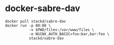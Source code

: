 docker-sabre-dav
================

```
docker pull stackd/sabre-dav
docker run -p 80:80 \
           -v $PWD/files:/var/www/files \
           -e NGINX_AUTH_BASIC=foo:bar,bar:foo \
           stackd/sabre-dav
```
